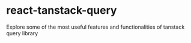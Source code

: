 # react-tanstack-query
Explore some of the most useful features and functionalities of tanstack query library
